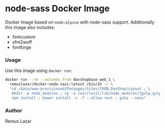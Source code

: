 node-sass Docker Image
===

Docker Image based on `node:alpine` with node-sass support. Additionally this
image also includes:

* fontcustom
* sfnt2woff
* fontforge

### Usage

Use this image using `docker run`:

```bash
docker run --rm --volumes-from davshopbase_web_1 \
  remuslazar/docker-node-sass:latest /bin/sh -c \
  "cd /data/www-provisioned/Packages/Sites/CRON.DavShop/Layout ; \
   mkdir -p node_modules ; cp -a /usr/local/lib/node_modules/{gulp,gulp-sass} . \
   npm install ; bower install -s -f --allow-root ; gulp --neos"
```

### Author

Remus Lazar
